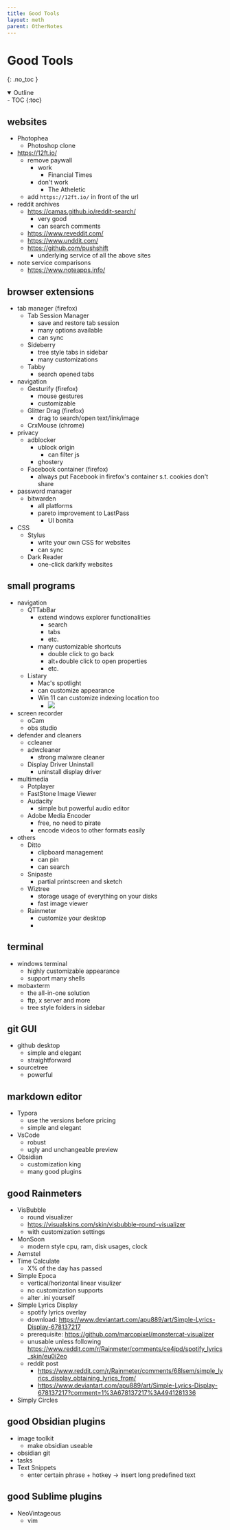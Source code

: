```yaml
---
title: Good Tools
layout: meth
parent: OtherNotes
---
```

# Good Tools
{: .no_toc }

<details open markdown="block">
  <summary>
    Outline
  </summary>
- TOC
{:toc}
</details>

## websites
- Photophea
	- Photoshop clone
- https://12ft.io/
	- remove paywall
		- work
			- Financial Times
		- don't work
			- The Atheletic
	- add `https://12ft.io/` in front of the url
- reddit archives
	- https://camas.github.io/reddit-search/
		- very good
		- can search comments
	- https://www.reveddit.com/
	- https://www.unddit.com/
	- https://github.com/pushshift
		- underlying service of all the above sites
- note service comparisons
	- <https://www.noteapps.info/>

## browser extensions
- tab manager (firefox)
	- Tab Session Manager
		- save and restore tab session
		- many options available
		- can sync
	- Sideberry
		- tree style tabs in sidebar
		- many customizations
	- Tabby
		- search opened tabs
- navigation
	- Gesturify (firefox)
		- mouse gestures
		- customizable
	- Glitter Drag (firefox)
		- drag to search/open text/link/image
	- CrxMouse (chrome)
- privacy
	- adblocker
		- ublock origin
			- can filter js
		- ghostery
	- Facebook container (firefox)
		- always put Facebook in firefox's container s.t. cookies don't share
- password manager
	- bitwarden
		- all platforms
		- pareto improvement to LastPass
			- UI bonita
- CSS
	- Stylus
		- write your own CSS for websites
		- can sync
	- Dark Reader
		- one-click darkify websites

## small programs
- navigation
	- QTTabBar
		- extend windows explorer functionalities
			- search
			- tabs
			- etc.
		- many customizable shortcuts
			- double click to go back
			- alt+double click to open properties
			- etc.
	- Listary
		- Mac's spotlight
		- can customize appearance
		- Win 11 can customize indexing location too
			- ![](https://i.imgur.com/jq0lFwM.png)
- screen recorder
	- oCam
	- obs studio
- defender and cleaners
	- ccleaner
	- adwcleaner
		- strong malware cleaner
	- Display Driver Uninstall
		- uninstall display driver
- multimedia
	- Potplayer
	- FastStone Image Viewer
	- Audacity
		- simple but powerful audio editor
	- Adobe Media Encoder
		- free, no need to pirate
		- encode videos to other formats easily
- others
	- Ditto
		- clipboard management
		- can pin
		- can search
	- Snipaste
		- partial printscreen and sketch
	- Wiztree
		- storage usage of everything on your disks
		- fast image viewer
	- Rainmeter
		- customize your desktop
		- 

## terminal
- windows terminal
	- highly customizable appearance
	- support many shells
- mobaxterm
	- the all-in-one solution
	- ftp, x server and more
	- tree style folders in sidebar

## git GUI
- github desktop
	- simple and elegant
	- straightforward
- sourcetree
	- powerful

## markdown editor
- Typora
	- use the versions before pricing
	- simple and elegant
- VsCode
	- robust
	- ugly and unchangeable preview
- Obsidian
	- customization king
	- many good plugins

## good Rainmeters
- VisBubble
	- round visualizer
	- https://visualskins.com/skin/visbubble-round-visualizer
	- with customization settings
- MonSoon
	- modern style cpu, ram, disk usages, clock
- Aemstel
- Time Calculate
	- X% of the day has passed
- Simple Epoca
	- vertical/horizontal linear visulizer
	- no customization supports
	- alter .ini yourself
- Simple Lyrics Display
	- spotify lyrics overlay
	- download: https://www.deviantart.com/apu889/art/Simple-Lyrics-Display-678137217
	- prerequisite: https://github.com/marcopixel/monstercat-visualizer
	- unusable unless following https://www.reddit.com/r/Rainmeter/comments/ce4jpd/spotify_lyrics_skin/eu0i2eo
	- reddit post
		- https://www.reddit.com/r/Rainmeter/comments/68lsem/simple_lyrics_display_obtaining_lyrics_from/
		- https://www.deviantart.com/apu889/art/Simple-Lyrics-Display-678137217?comment=1%3A678137217%3A4941281336
- Simply Circles

## good Obsidian plugins
- image toolkit
	- make obsidian useable
- obsidian git
- tasks
- Text Snippets
	- enter certain phrase + hotkey → insert long predefined text

## good Sublime plugins
- NeoVintageous
	- vim